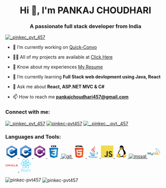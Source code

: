 <h1 align="center">Hi 👋, I'm PANKAJ CHOUDHARI</h1>
<h3 align="center">A passionate full stack developer from India</h3>

<p align="left"> <a href="https://twitter.com/_pinkec_pvt_457" target="blank"><img src="https://img.shields.io/twitter/follow/_pinkec_pvt_457?logo=twitter&style=for-the-badge" alt="_pinkec_pvt_457" /></a> </p>

- 🔭 I’m currently working on [Quick-Convo](quick-convo-rose.vercel.app)

- 👨‍💻 All of my projects are available at [Click Here](https://multi-page-henna.vercel.app/)

- 📄 Know about my experiences [My Resume](https://drive.google.com/file/d/1YPl4UU3yL4KfonY9X9O2TKldbt4o5Z1r/view?usp=sharing)
  
- 🌱 I’m currently learning **Full Stack web devlopment using Java, React**

- 💬 Ask me about **React, ASP.NET MVC & C#**

- 📫 How to reach me **pankajchoudhari457@gmail.com**

<h3 align="left">Connect with me:</h3>
<p align="left">
<a href="https://twitter.com/_pinkec_pvt_457" target="blank"><img align="center" src="https://raw.githubusercontent.com/rahuldkjain/github-profile-readme-generator/master/src/images/icons/Social/twitter.svg" alt="_pinkec_pvt_457" height="30" width="40" /></a>
<a href="https://linkedin.com/in/pinkec-pvt457" target="blank"><img align="center" src="https://raw.githubusercontent.com/rahuldkjain/github-profile-readme-generator/master/src/images/icons/Social/linked-in-alt.svg" alt="pinkec-pvt457" height="30" width="40" /></a>
<a href="https://instagram.com/_.pinkec._.pvt._457" target="blank"><img align="center" src="https://raw.githubusercontent.com/rahuldkjain/github-profile-readme-generator/master/src/images/icons/Social/instagram.svg" alt="_.pinkec._.pvt._457" height="30" width="40" /></a>
</p>

<h3 align="left">Languages and Tools:</h3>
<p align="left"> <a href="https://www.cprogramming.com/" target="_blank" rel="noreferrer"> <img src="https://raw.githubusercontent.com/devicons/devicon/master/icons/c/c-original.svg" alt="c" width="40" height="40"/> </a> <a href="https://www.w3schools.com/cpp/" target="_blank" rel="noreferrer"> <img src="https://raw.githubusercontent.com/devicons/devicon/master/icons/cplusplus/cplusplus-original.svg" alt="cplusplus" width="40" height="40"/> </a> <a href="https://www.w3schools.com/cs/" target="_blank" rel="noreferrer"> <img src="https://raw.githubusercontent.com/devicons/devicon/master/icons/csharp/csharp-original.svg" alt="csharp" width="40" height="40"/> </a> <a href="https://www.w3schools.com/css/" target="_blank" rel="noreferrer"> <img src="https://raw.githubusercontent.com/devicons/devicon/master/icons/css3/css3-original-wordmark.svg" alt="css3" width="40" height="40"/> </a> <a href="https://git-scm.com/" target="_blank" rel="noreferrer"> <img src="https://www.vectorlogo.zone/logos/git-scm/git-scm-icon.svg" alt="git" width="40" height="40"/> </a> <a href="https://www.w3.org/html/" target="_blank" rel="noreferrer"> <img src="https://raw.githubusercontent.com/devicons/devicon/master/icons/html5/html5-original-wordmark.svg" alt="html5" width="40" height="40"/> </a> <a href="https://www.java.com" target="_blank" rel="noreferrer"> <img src="https://raw.githubusercontent.com/devicons/devicon/master/icons/java/java-original.svg" alt="java" width="40" height="40"/> </a> <a href="https://developer.mozilla.org/en-US/docs/Web/JavaScript" target="_blank" rel="noreferrer"> <img src="https://raw.githubusercontent.com/devicons/devicon/master/icons/javascript/javascript-original.svg" alt="javascript" width="40" height="40"/> </a> <a href="https://www.linux.org/" target="_blank" rel="noreferrer"> <img src="https://raw.githubusercontent.com/devicons/devicon/master/icons/linux/linux-original.svg" alt="linux" width="40" height="40"/> </a> <a href="https://www.microsoft.com/en-us/sql-server" target="_blank" rel="noreferrer"> <img src="https://www.svgrepo.com/show/303229/microsoft-sql-server-logo.svg" alt="mssql" width="40" height="40"/> </a> <a href="https://www.mysql.com/" target="_blank" rel="noreferrer"> <img src="https://raw.githubusercontent.com/devicons/devicon/master/icons/mysql/mysql-original-wordmark.svg" alt="mysql" width="40" height="40"/> </a> <a href="https://www.oracle.com/" target="_blank" rel="noreferrer"> <img src="https://raw.githubusercontent.com/devicons/devicon/master/icons/oracle/oracle-original.svg" alt="oracle" width="40" height="40"/> </a> <a href="https://reactjs.org/" target="_blank" rel="noreferrer"> <img src="https://raw.githubusercontent.com/devicons/devicon/master/icons/react/react-original-wordmark.svg" alt="react" width="40" height="40"/> </a> </p>

<p><img align="left" src="https://github-readme-stats.vercel.app/api/top-langs?username=pinkec-pvt457&show_icons=true&locale=en&layout=compact" alt="pinkec-pvt457" /></p>

<p>&nbsp;<img align="center" src="https://github-readme-stats.vercel.app/api?username=pinkec-pvt457&show_icons=true&locale=en" alt="pinkec-pvt457" /></p>
